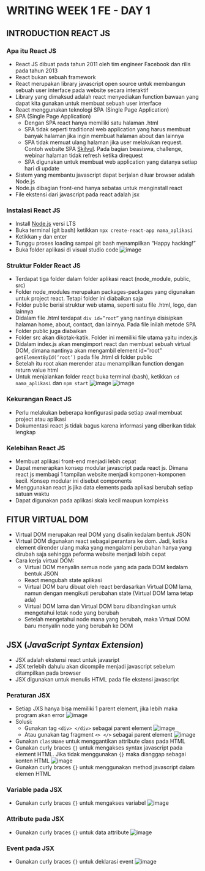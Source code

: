 # WRITING WEEK 1 FE - DAY 1
## INTRODUCTION REACT JS
### Apa itu React JS
- React JS dibuat pada tahun 2011 oleh tim engineer Facebook dan rilis pada tahun 2013
- React bukan sebuah framework
- React merupakan library javascript open source untuk membangun sebuah user interface pada website secara interaktif
- Library yang dimaksud adalah react menyediakan function bawaan yang dapat kita gunakan untuk membuat sebuah user interface
- React menggunakan teknologi SPA (Single Page Application)
- SPA (Single Page Application)
  - Dengan SPA react hanya memiliki satu halaman .html
  - SPA tidak seperti traditional web application yang harus membuat banyak halaman jika ingin membuat halaman about dan lainnya
  - SPA tidak memuat ulang halaman jika user melakukan request. Contoh website SPA [Skilvul](https://skilvul.com/home). Pada bagian beasiswa, challenge, webinar halaman tidak refresh ketika direquest
  - SPA digunakan untuk membuat web application yang datanya setiap hari di update
- Sistem yang membantu javascript dapat berjalan diluar browser adalah Node.js
- Node.js dibagian front-end hanya sebatas untuk menginstall react
- File ekstensi dari javascript pada react adalah jsx

### Instalasi React JS
- Install [Node.js](https://nodejs.org/en/download/) versi LTS
- Buka terminal (git bash) ketikkan `npx create-react-app nama_aplikasi`
- Ketikkan `y` dan enter
- Tunggu proses loading sampai git bash menampilkan “Happy hacking!”
- Buka folder aplikasi di visual studio code
![image](https://user-images.githubusercontent.com/85722923/198873364-f7da6510-d2e7-4241-9b7c-fde2ceddf5b1.png)

### Struktur Folder React JS
- Terdapat tiga folder dalam folder aplikasi react (node_module, public, src)
- Folder node_modules merupakan packages-packages yang digunakan untuk project react. Tetapi folder ini diabaikan saja
- Folder public berisi struktur web utama, seperti satu file .html, logo, dan lainnya
- Didalam file .html terdapat `div id=”root”` yang nantinya disisipkan halaman home, about, contact, dan lainnya. Pada file inilah metode SPA
- Folder public juga diabaikan
- Folder src akan dikotak-katik. Folder ini memiliki file utama yaitu index.js
- Didalam index.js akan mengimport react dan membuat sebuah virtual DOM, dimana nantinya akan mengambil element id=”root” `getElementById(‘root’)` pada file .html di folder public
- Setelah itu root akan merender atau menampilkan function dengan return value html
- Untuk menjalankan folder react buka terminal (bash), ketikkan `cd nama_aplikasi` dan `npm start`
![image](https://user-images.githubusercontent.com/85722923/198899596-4052a6f7-b125-49e1-b7b2-bac8b1796b1a.png)
![image](https://user-images.githubusercontent.com/85722923/198899644-5a149ec4-9165-430c-ab32-bd1807c3e2b7.png)

### Kekurangan React JS
- Perlu melakukan beberapa konfigurasi pada setiap awal membuat project atau aplikasi
- Dokumentasi react js tidak bagus karena informasi yang diberikan tidak lengkap

### Kelebihan React JS
- Membuat aplikasi front-end menjadi lebih cepat
- Dapat menerapkan konsep modular javascript pada react js. Dimana react js membagi 1 tampilan website menjadi komponen-komponen kecil. Konsep modular ini disebut components
- Menggunakan react js jika data elements pada aplikasi berubah setiap satuan waktu
- Dapat digunakan pada aplikasi skala kecil maupun kompleks

## FITUR VIRTUAL DOM
- Virtual DOM merupakan real DOM yang disalin kedalam bentuk JSON
- Virtual DOM digunakan react sebagai perantara ke dom. Jadi, ketika element dirender ulang maka yang mengalami perubahan hanya yang dirubah saja sehingga peforma website menjadi lebih cepat
- Cara kerja virtual DOM:
  - Virtual DOM menyalin semua node yang ada pada DOM kedalam bentuk JSON
  - React mengubah state aplikasi
  - Virtual DOM baru dibuat oleh react berdasarkan Virtual DOM lama, namun dengan mengikuti perubahan state (Virtual DOM lama tetap ada)
  - Virtual DOM lama dan Virtual DOM baru dibandingkan untuk mengetahui letak node yang berubah
  - Setelah mengetahui node mana yang berubah, maka Virtual DOM baru menyalin node yang berubah ke DOM

## JSX (*JavaScript Syntax Extension*)
- JSX adalah ekstensi react untuk javasript
- JSX terlebih dahulu akan dicompile menjadi javascript sebelum ditampilkan pada browser
- JSX digunakan untuk menulis HTML pada file ekstensi javascript

### Peraturan JSX
- Setiap JXS hanya bisa memiliki 1 parent element, jika lebih maka program akan error
![image](https://user-images.githubusercontent.com/85722923/198872059-c27fe5a3-8635-4eb4-be71-ae22057a8ec5.png)
- Solusi:
  - Gunakan tag `<div> </div>` sebagai parent element
![image](https://user-images.githubusercontent.com/85722923/198872586-168ef6cd-2818-4d40-9aae-eb6e6294e72e.png)
  - Atau gunakan tag fragment `<> </>` sebagai parent element
![image](https://user-images.githubusercontent.com/85722923/198872613-bdfe55eb-b7a6-4e3f-9e7f-88e2a6c5c094.png)
- Gunakan `className` untuk menggantikan attribute class pada HTML
- Gunakan curly braces `{}` untuk mengakses syntax javascript pada element HTML. Jika tidak menggunakan `{}` maka dianggap sebagai konten HTML
![image](https://user-images.githubusercontent.com/85722923/198875040-8c7ce0cb-b23a-4864-bed3-4a48e8a81b92.png)
- Gunakan curly braces `{}` untuk menggunakan method javascript dalam elemen HTML

### Variable pada JSX
- Gunakan curly braces `{}` untuk mengakses variabel
![image](https://user-images.githubusercontent.com/85722923/198875141-3356c3d9-4a9f-48a2-a0e9-ab6b43708ff0.png)

### Attribute pada JSX
- Gunakan curly braces `{}` untuk data attribute
![image](https://user-images.githubusercontent.com/85722923/198875155-18027a01-b944-426f-b02f-518f5d16a0bd.png)

### Event pada JSX
- Gunakan curly braces `{}` untuk deklarasi event
![image](https://user-images.githubusercontent.com/85722923/198875185-787caa59-75ac-41bd-bf79-1494f034ca68.png)

